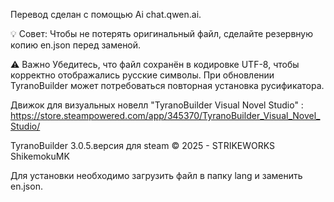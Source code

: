 Перевод сделан с помощью Ai chat.qwen.ai.

💡 Совет: Чтобы не потерять оригинальный файл, сделайте резервную копию en.json перед заменой. 

⚠️ Важно
Убедитесь, что файл сохранён в кодировке UTF-8, чтобы корректно отображались русские символы.
При обновлении TyranoBuilder может потребоваться повторная установка русификатора.

Движок для визуальных новелл "TyranoBuilder Visual Novel Studio" : https://store.steampowered.com/app/345370/TyranoBuilder_Visual_Novel_Studio/

TyranoBuilder 3.0.5.версия для steam
© 2025 - STRIKEWORKS ShikemokuMK

Для установки необходимо загрузить файл в папку lang и заменить en.json.
